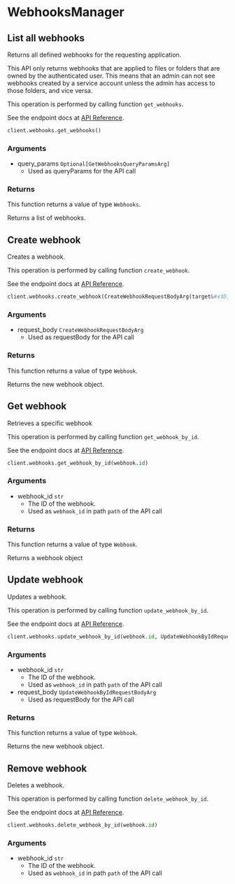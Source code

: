 # WebhooksManager

## List all webhooks

Returns all defined webhooks for the requesting application.

This API only returns webhooks that are applied to files or folders that are
owned by the authenticated user. This means that an admin can not see webhooks
created by a service account unless the admin has access to those folders, and
vice versa.

This operation is performed by calling function `get_webhooks`.

See the endpoint docs at
[API Reference](https://developer.box.com/reference/get-webhooks/).

<!-- sample get_webhooks -->
```python
client.webhooks.get_webhooks()
```

### Arguments

- query_params `Optional[GetWebhooksQueryParamsArg]`
  - Used as queryParams for the API call


### Returns

This function returns a value of type `Webhooks`.

Returns a list of webhooks.


## Create webhook

Creates a webhook.

This operation is performed by calling function `create_webhook`.

See the endpoint docs at
[API Reference](https://developer.box.com/reference/post-webhooks/).

<!-- sample post_webhooks -->
```python
client.webhooks.create_webhook(CreateWebhookRequestBodyArg(target&#x3D;CreateWebhookRequestBodyArgTargetField(id&#x3D;folder.id, type&#x3D;CreateWebhookRequestBodyArgTargetFieldTypeField.FOLDER.value), address&#x3D;&#x27;https://example.com/new-webhook&#x27;, triggers&#x3D;[&#x27;FILE.UPLOADED&#x27;]))
```

### Arguments

- request_body `CreateWebhookRequestBodyArg`
  - Used as requestBody for the API call


### Returns

This function returns a value of type `Webhook`.

Returns the new webhook object.


## Get webhook

Retrieves a specific webhook

This operation is performed by calling function `get_webhook_by_id`.

See the endpoint docs at
[API Reference](https://developer.box.com/reference/get-webhooks-id/).

<!-- sample get_webhooks_id -->
```python
client.webhooks.get_webhook_by_id(webhook.id)
```

### Arguments

- webhook_id `str`
  - The ID of the webhook.
  - Used as `webhook_id` in path `path` of the API call


### Returns

This function returns a value of type `Webhook`.

Returns a webhook object


## Update webhook

Updates a webhook.

This operation is performed by calling function `update_webhook_by_id`.

See the endpoint docs at
[API Reference](https://developer.box.com/reference/put-webhooks-id/).

<!-- sample put_webhooks_id -->
```python
client.webhooks.update_webhook_by_id(webhook.id, UpdateWebhookByIdRequestBodyArg(address&#x3D;&#x27;https://example.com/updated-webhook&#x27;))
```

### Arguments

- webhook_id `str`
  - The ID of the webhook.
  - Used as `webhook_id` in path `path` of the API call
- request_body `UpdateWebhookByIdRequestBodyArg`
  - Used as requestBody for the API call


### Returns

This function returns a value of type `Webhook`.

Returns the new webhook object.


## Remove webhook

Deletes a webhook.

This operation is performed by calling function `delete_webhook_by_id`.

See the endpoint docs at
[API Reference](https://developer.box.com/reference/delete-webhooks-id/).

<!-- sample delete_webhooks_id -->
```python
client.webhooks.delete_webhook_by_id(webhook.id)
```

### Arguments

- webhook_id `str`
  - The ID of the webhook.
  - Used as `webhook_id` in path `path` of the API call


